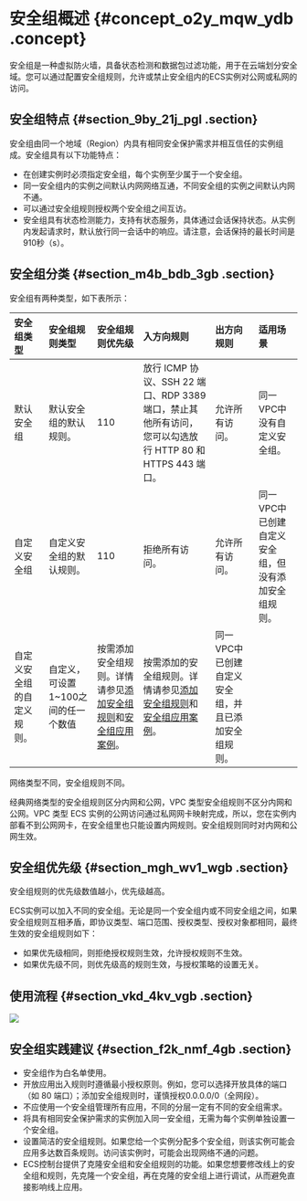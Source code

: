 # 安全组概述 {#concept_o2y_mqw_ydb .concept}

安全组是一种虚拟防火墙，具备状态检测和数据包过滤功能，用于在云端划分安全域。您可以通过配置安全组规则，允许或禁止安全组内的ECS实例对公网或私网的访问。

## 安全组特点 {#section_9by_21j_pgl .section}

安全组由同一个地域（Region）内具有相同安全保护需求并相互信任的实例组成。安全组具有以下功能特点：

-   在创建实例时必须指定安全组，每个实例至少属于一个安全组。
-   同一安全组内的实例之间默认内网网络互通，不同安全组的实例之间默认内网不通。
-   可以通过安全组规则授权两个安全组之间互访。
-   安全组具有状态检测能力，支持有状态服务，具体通过会话保持状态。从实例内发起请求时，默认放行同一会话中的响应。请注意，会话保持的最长时间是910秒（s）。

## 安全组分类 {#section_m4b_bdb_3gb .section}

安全组有两种类型，如下表所示：

|安全组类型|安全组规则类型|安全组规则优先级|入方向规则|出方向规则|适用场景|
|:----|:------|:-------|:----|:----|:---|
|默认安全组|默认安全组的默认规则。|110|放行 ICMP 协议、SSH 22 端口、RDP 3389 端口，禁止其他所有访问，您可以勾选放行 HTTP 80 和HTTPS 443 端口。|允许所有访问。|同一VPC中没有自定义安全组。|
|自定义安全组|自定义安全组的默认规则。|110|拒绝所有访问。|允许所有访问。|同一VPC中已创建自定义安全组，但没有添加安全组规则。|
|自定义安全组的自定义规则。|自定义，可设置1~100之间的任一个数值|按需添加安全组规则。详情请参见[添加安全组规则](../../../../intl.zh-CN/安全/安全组/添加安全组规则.md#)和[安全组应用案例](../../../../intl.zh-CN/安全/安全组/安全组应用案例.md#)。|按需添加的安全组规则。详情请参见[添加安全组规则](../../../../intl.zh-CN/安全/安全组/添加安全组规则.md#)和[安全组应用案例](../../../../intl.zh-CN/安全/安全组/安全组应用案例.md#)。|同一VPC中已创建自定义安全组，并且已添加安全组规则。|

网络类型不同，安全组规则不同。

经典网络类型的安全组规则区分内网和公网，VPC 类型安全组规则不区分内网和公网。VPC 类型 ECS 实例的公网访问通过私网网卡映射完成，所以，您在实例内部看不到公网网卡，在安全组里也只能设置内网规则。安全组规则同时对内网和公网生效。

## 安全组优先级 {#section_mgh_wv1_wgb .section}

安全组规则的优先级数值越小，优先级越高。

ECS实例可以加入不同的安全组。无论是同一个安全组内或不同安全组之间，如果安全组规则互相矛盾，即协议类型、端口范围、授权类型、授权对象都相同，最终生效的安全组规则如下：

-   如果优先级相同，则拒绝授权规则生效，允许授权规则不生效。
-   如果优先级不同，则优先级高的规则生效，与授权策略的设置无关。

## 使用流程 {#section_vkd_4kv_vgb .section}

![](http://static-aliyun-doc.oss-cn-hangzhou.aliyuncs.com/assets/img/9569/155955665139612_zh-CN.png)

## 安全组实践建议 {#section_f2k_nmf_4gb .section}

-   安全组作为白名单使用。
-   开放应用出入规则时遵循最小授权原则。例如，您可以选择开放具体的端口（如 80 端口）；添加安全组规则时，谨慎授权0.0.0.0/0（全网段）。
-   不应使用一个安全组管理所有应用，不同的分层一定有不同的安全组需求。
-   将具有相同安全保护需求的实例加入同一安全组，无需为每个实例单独设置一个安全组。
-   设置简洁的安全组规则。如果您给一个实例分配多个安全组，则该实例可能会应用多达数百条规则。访问该实例时，可能会出现网络不通的问题。
-   ECS控制台提供了克隆安全组和安全组规则的功能。如果您想要修改线上的安全组和规则，先克隆一个安全组，再在克隆的安全组上进行调试，从而避免直接影响线上应用。

